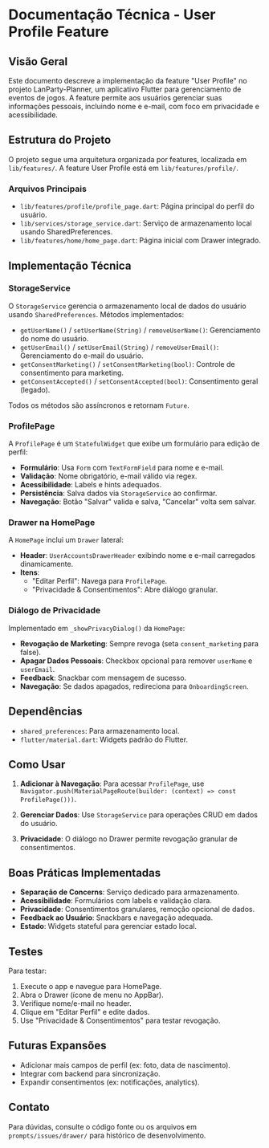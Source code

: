 # Documentação Técnica - User Profile Feature

## Visão Geral

Este documento descreve a implementação da feature "User Profile" no projeto LanParty-Planner, um aplicativo Flutter para gerenciamento de eventos de jogos. A feature permite aos usuários gerenciar suas informações pessoais, incluindo nome e e-mail, com foco em privacidade e acessibilidade.

## Estrutura do Projeto

O projeto segue uma arquitetura organizada por features, localizada em `lib/features/`. A feature User Profile está em `lib/features/profile/`.

### Arquivos Principais

- `lib/features/profile/profile_page.dart`: Página principal do perfil do usuário.
- `lib/services/storage_service.dart`: Serviço de armazenamento local usando SharedPreferences.
- `lib/features/home/home_page.dart`: Página inicial com Drawer integrado.

## Implementação Técnica

### StorageService

O `StorageService` gerencia o armazenamento local de dados do usuário usando `SharedPreferences`. Métodos implementados:

- `getUserName()` / `setUserName(String)` / `removeUserName()`: Gerenciamento do nome do usuário.
- `getUserEmail()` / `setUserEmail(String)` / `removeUserEmail()`: Gerenciamento do e-mail do usuário.
- `getConsentMarketing()` / `setConsentMarketing(bool)`: Controle de consentimento para marketing.
- `getConsentAccepted()` / `setConsentAccepted(bool)`: Consentimento geral (legado).

Todos os métodos são assíncronos e retornam `Future`.

### ProfilePage

A `ProfilePage` é um `StatefulWidget` que exibe um formulário para edição de perfil:

- **Formulário**: Usa `Form` com `TextFormField` para nome e e-mail.
- **Validação**: Nome obrigatório, e-mail válido via regex.
- **Acessibilidade**: Labels e hints adequados.
- **Persistência**: Salva dados via `StorageService` ao confirmar.
- **Navegação**: Botão "Salvar" valida e salva, "Cancelar" volta sem salvar.

### Drawer na HomePage

A `HomePage` inclui um `Drawer` lateral:

- **Header**: `UserAccountsDrawerHeader` exibindo nome e e-mail carregados dinamicamente.
- **Itens**:
  - "Editar Perfil": Navega para `ProfilePage`.
  - "Privacidade & Consentimentos": Abre diálogo granular.

### Diálogo de Privacidade

Implementado em `_showPrivacyDialog()` da `HomePage`:

- **Revogação de Marketing**: Sempre revoga (seta `consent_marketing` para false).
- **Apagar Dados Pessoais**: Checkbox opcional para remover `userName` e `userEmail`.
- **Feedback**: Snackbar com mensagem de sucesso.
- **Navegação**: Se dados apagados, redireciona para `OnboardingScreen`.

## Dependências

- `shared_preferences`: Para armazenamento local.
- `flutter/material.dart`: Widgets padrão do Flutter.

## Como Usar

1. **Adicionar à Navegação**: Para acessar `ProfilePage`, use `Navigator.push(MaterialPageRoute(builder: (context) => const ProfilePage()))`.

2. **Gerenciar Dados**: Use `StorageService` para operações CRUD em dados do usuário.

3. **Privacidade**: O diálogo no Drawer permite revogação granular de consentimentos.

## Boas Práticas Implementadas

- **Separação de Concerns**: Serviço dedicado para armazenamento.
- **Acessibilidade**: Formulários com labels e validação clara.
- **Privacidade**: Consentimentos granulares, remoção opcional de dados.
- **Feedback ao Usuário**: Snackbars e navegação adequada.
- **Estado**: Widgets stateful para gerenciar estado local.

## Testes

Para testar:

1. Execute o app e navegue para HomePage.
2. Abra o Drawer (ícone de menu no AppBar).
3. Verifique nome/e-mail no header.
4. Clique em "Editar Perfil" e edite dados.
5. Use "Privacidade & Consentimentos" para testar revogação.

## Futuras Expansões

- Adicionar mais campos de perfil (ex: foto, data de nascimento).
- Integrar com backend para sincronização.
- Expandir consentimentos (ex: notificações, analytics).

## Contato

Para dúvidas, consulte o código fonte ou os arquivos em `prompts/issues/drawer/` para histórico de desenvolvimento.